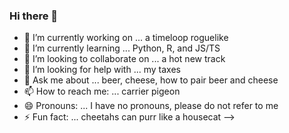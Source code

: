 ### Hi there 👋


- 🔭 I’m currently working on ... a timeloop roguelike
- 🌱 I’m currently learning ... Python, R, and JS/TS
- 👯 I’m looking to collaborate on ... a hot new track
- 🤔 I’m looking for help with ... my taxes
- 💬 Ask me about ... beer, cheese, how to pair beer and cheese
- 📫 How to reach me: ... carrier pigeon
- 😄 Pronouns: ... I have no pronouns, please do not refer to me
- ⚡ Fun fact: ... cheetahs can purr like a housecat
-->
